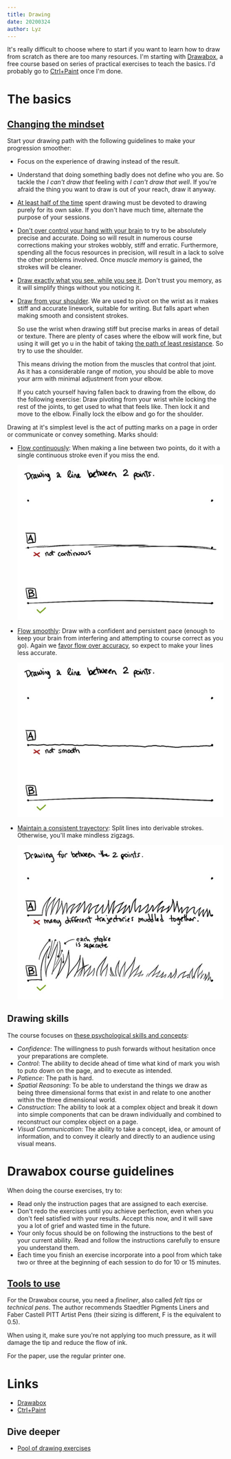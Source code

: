 ```yaml
---
title: Drawing
date: 20200324
author: Lyz
---
```


It's really difficult to choose where to start if you want to learn how to draw
from scratch as there are too many resources. I'm starting with
[Drawabox](https://drawabox.com), a free course based on series of practical
exercises to teach the basics. I'd probably go to
[Ctrl+Paint](https://www.ctrlpaint.com/) once I'm done.

# The basics

## [Changing the mindset](https://drawabox.com/lesson/0/2/ready)

Start your drawing path with the following guidelines to make your progression smoother:

* Focus on the experience of drawing instead of the result.
* Understand that doing something badly does not define who you are. So tackle
    the *I can't draw that* feeling with *I can't draw that well*. If
    you're afraid the thing you want to draw is out of your reach, draw it
    anyway.
* [At least half of the time](https://drawabox.com/lesson/0/2/50percent) spent
    drawing must be devoted to drawing purely for its own sake. If you don't
    have much time, alternate the purpose of your sessions.
* [Don't over control your hand with your
    brain](https://drawabox.com/lesson/1/1/mechanical) to try to be absolutely
    precise and accurate. Doing so will result in numerous course corrections
    making your strokes wobbly, stiff and erratic. Furthermore, spending all
    the focus resources in precision, will result in a lack to solve the other
    problems involved. Once *muscle memory* is gained, the strokes will be
    cleaner.
* [Draw exactly what you see, while you see
    it](https://drawabox.com/lesson/1/1/analytical). Don't trust you memory, as
    it will simplify things without you noticing it.
* [Draw from your shoulder](https://drawabox.com/lesson/1/3/pivots).  We are
    used to pivot on the wrist as it makes stiff and accurate linework, suitable
    for writing. But falls apart when making smooth and consistent strokes.

    So use the wrist when drawing stiff but precise marks in areas of detail or
    texture. There are plenty of cases where the elbow will work fine, but using
    it will get yo u in the habit of taking [the path of least
    resistance](https://drawabox.com/lesson/1/3/leastresistance). So try to use
    the shoulder.

    This means driving the motion from the muscles that control that joint. As
    it has a considerable range of motion, you should be able to move your arm
    with minimal adjustment from your elbow.

    If you catch yourself having fallen back to drawing from the elbow, do the
    following exercise: Draw pivoting from your wrist while locking the rest of
    the joints, to get used to what that feels like. Then lock it and move to
    the elbow. Finally lock the elbow and go for the shoulder.


Drawing at it's simplest level is the act of putting marks on a page in order or
communicate or convey something. Marks should:

* [Flow continuously](https://drawabox.com/lesson/1/2/continuous): When making
    a line between two points, do it with a single continuous stroke even if you
    miss the end.

    ![](../../images/draw-a-box-flow-continuous.jpg)

* [Flow smoothly](https://drawabox.com/lesson/1/2/smooth): Draw with a confident
    and persistent pace (enough to keep your brain from interfering and
    attempting to course correct as you go). Again we [favor flow over
    accuracy](https://drawabox.com/comic/1), so expect to make your lines less
    accurate.

    ![](../../images/draw-a-box-flow-smooth.jpg)

* [Maintain a consistent
    trayectory](https://drawabox.com/lesson/1/2/consistent): Split lines
    into derivable strokes. Otherwise, you'll make mindless zigzags.

    ![](../../images/draw-a-box-flow-derivable.jpg)

## Drawing skills

The course focuses on [these psychological skills and
concepts](https://drawabox.com/lesson/0/3):

* *Confidence*: The willingness to push forwards without hesitation once your
    preparations are complete.
* *Control*: The ability to decide ahead of time what kind of mark you wish to
    puto down on the page, and to execute as intended.
* *Patience*: The path is hard.
* *Spatial Reasoning*: To be able to understand the things we draw as being
    three dimensional forms that exist in and relate to one another within
    the three dimensional world.
* *Construction*: The ability to look at a complex object and break it down into
    simple components that can be drawn individually and combined to reconstruct
    our complex object on a page.
* *Visual Communication*: The ability to take a concept, idea, or amount of
    information, and to convey it clearly and directly to an audience using
    visual means.

# Drawabox course guidelines

When doing the course exercises, try to:

* Read only the instruction pages that are assigned to each exercise.
* Don't redo the exercises until you achieve perfection, even when you don't
    feel satisfied with your results. Accept this now, and it will save you
    a lot of grief and wasted time in the future.
* Your only focus should be on following the instructions to the best of your
    current ability. Read and follow the instructions carefully to ensure you
    understand them.
* Each time you finish an exercise incorporate into a pool from which take two
    or three at the beginning of each session to do for 10 or 15 minutes.

## [Tools to use](https://drawabox.com/lesson/0/5)

For the Drawabox course, you need a *fineliner*, also called *felt tips* or
*technical pens*. The author recommends Staedtler Pigments Liners and Faber
Castell PITT Artist Pens (their sizing is different, F is the equivalent to
0.5).

When using it, make sure you're not applying too much pressure, as it will
damage the tip and reduce the flow of ink.

For the paper, use the regular printer one.

# Links

* [Drawabox](https://drawabox.com)
* [Ctrl+Paint](https://www.ctrlpaint.com/)

## Dive deeper

* [Pool of drawing exercises](exercise_pool.md)

